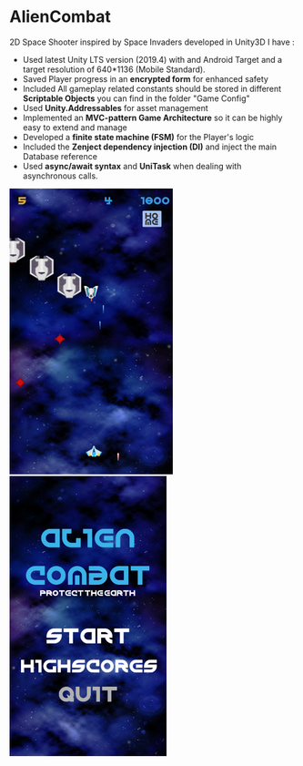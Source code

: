 # AlienCombat
2D Space Shooter inspired by Space Invaders developed in Unity3D
I have :

- Used latest Unity LTS version (2019.4) with and Android Target and a target resolution of 640*1136 (Mobile Standard).
- Saved Player progress in an **encrypted form** for enhanced safety 
- Included All gameplay related constants should be stored in different **Scriptable Objects** you can find in the folder "Game Config" 
- Used **Unity.Addressables** for asset management 
- Implemented an **MVC-pattern Game Architecture** so it can be highly easy to extend and manage
- Developed a **finite state machine (FSM)** for the Player's logic
- Included the **Zenject dependency injection (DI)** and inject the main Database reference
- Used **async/await syntax** and **UniTask** when dealing with asynchronous calls. 

![alt text](https://github.com/Lelegithub/AlienCombat/blob/main/AlienCombat2.png)
![alt text](https://github.com/Lelegithub/AlienCombat/blob/main/AlienCombat.png)
